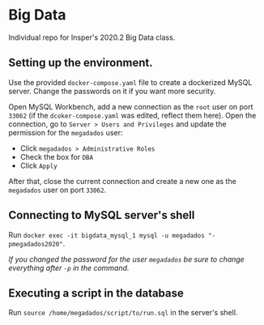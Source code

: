 # Big Data

Individual repo for Insper's 2020.2 Big Data class.

## Setting up the environment.

Use the provided `docker-compose.yaml` file to create a dockerized MySQL server. Change the passwords on it if you want more security.

Open MySQL Workbench, add a new connection as the `root` user on port `33062` (if the `dcoker-compose.yaml` was edited, reflect them here). Open the connection, go to `Server > Users and Privileges` and update the permission for the `megadados` user:
    
- Click `megadados > Administrative Roles`
- Check the box for `DBA`
- Click `Apply`

After that, close the current connection and create a new one as the `megadados` user on port `33062`.

## Connecting to MySQL server's shell

Run `docker exec -it bigdata_mysql_1 mysql -u megadados "-pmegadados2020"`.

_If you changed the password for the user `megadados` be sure to change everything after `-p` in the command._

## Executing a script in the database

Run `source /home/megadados/script/to/run.sql` in the server's shell.
